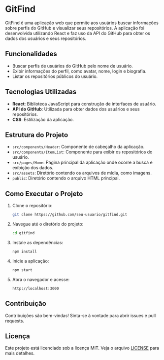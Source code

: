 # GitFind

GitFind é uma aplicação web que permite aos usuários buscar informações sobre perfis do GitHub e visualizar seus repositórios. A aplicação foi desenvolvida utilizando React e faz uso da API do GitHub para obter os dados dos usuários e seus repositórios.

## Funcionalidades

- Buscar perfis de usuários do GitHub pelo nome de usuário.
- Exibir informações do perfil, como avatar, nome, login e biografia.
- Listar os repositórios públicos do usuário.

## Tecnologias Utilizadas

- **React**: Biblioteca JavaScript para construção de interfaces de usuário.
- **API do GitHub**: Utilizada para obter dados dos usuários e seus repositórios.
- **CSS**: Estilização da aplicação.

## Estrutura do Projeto

- `src/components/Header`: Componente de cabeçalho da aplicação.
- `src/components/ItemList`: Componente para exibir os repositórios do usuário.
- `src/pages/Home`: Página principal da aplicação onde ocorre a busca e exibição dos dados.
- `src/assets`: Diretório contendo os arquivos de mídia, como imagens.
- `public`: Diretório contendo o arquivo HTML principal.

## Como Executar o Projeto

1. Clone o repositório:
    ```sh
    git clone https://github.com/seu-usuario/gitfind.git
    ```

2. Navegue até o diretório do projeto:
    ```sh
    cd gitfind
    ```

3. Instale as dependências:
    ```sh
    npm install
    ```

4. Inicie a aplicação:
    ```sh
    npm start
    ```

5. Abra o navegador e acesse:
    ```
    http://localhost:3000
    ```

## Contribuição

Contribuições são bem-vindas! Sinta-se à vontade para abrir issues e pull requests.

## Licença

Este projeto está licenciado sob a licença MIT. Veja o arquivo [LICENSE](LICENSE) para mais detalhes.